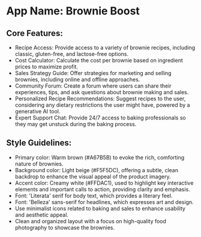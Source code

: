 # **App Name**: Brownie Boost

## Core Features:

- Recipe Access: Provide access to a variety of brownie recipes, including classic, gluten-free, and lactose-free options.
- Cost Calculator: Calculate the cost per brownie based on ingredient prices to maximize profit.
- Sales Strategy Guide: Offer strategies for marketing and selling brownies, including online and offline approaches.
- Community Forum: Create a forum where users can share their experiences, tips, and ask questions about brownie making and sales.
- Personalized Recipe Recommendations: Suggest recipes to the user, considering any dietary restrictions the user might have, powered by a generative AI tool.
- Expert Support Chat: Provide 24/7 access to baking professionals so they may get unstuck during the baking process.

## Style Guidelines:

- Primary color: Warm brown (#A67B5B) to evoke the rich, comforting nature of brownies.
- Background color: Light beige (#F5F5DC), offering a subtle, clean backdrop to enhance the visual appeal of the product imagery.
- Accent color: Creamy white (#FFDAC1), used to highlight key interactive elements and important calls to action, providing clarity and emphasis.
- Font: 'Literata' serif for body text, which provides a literary feel.
- Font: 'Belleza' sans-serif for headlines, which expresses art and design.
- Use minimalist icons related to baking and sales to enhance usability and aesthetic appeal.
- Clean and organized layout with a focus on high-quality food photography to showcase the brownies.